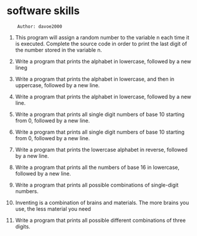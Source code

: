 #		software skills


		Author: davoe2000


1. This program will assign a random number to the variable n each time it is executed. Complete the source code in order to print the last digit of the number stored in the variable n.

2. Write a program that prints the alphabet in lowercase, followed by a new lineg

3. Write a program that prints the alphabet in lowercase, and then in uppercase, followed by a new line.

4. Write a program that prints the alphabet in lowercase, followed by a new line.

5. Write a program that prints all single digit numbers of base 10 starting from 0, followed by a new line.

6. Write a program that prints all single digit numbers of base 10 starting from 0, followed by a new line.

7. Write a program that prints the lowercase alphabet in reverse, followed by a new line.

8. Write a program that prints all the numbers of base 16 in lowercase, followed by a new line.

9. Write a program that prints all possible combinations of single-digit numbers.

10.  Inventing is a combination of brains and materials. The more brains you use, the less material you need

11.  Write a program that prints all possible different combinations of three digits.
